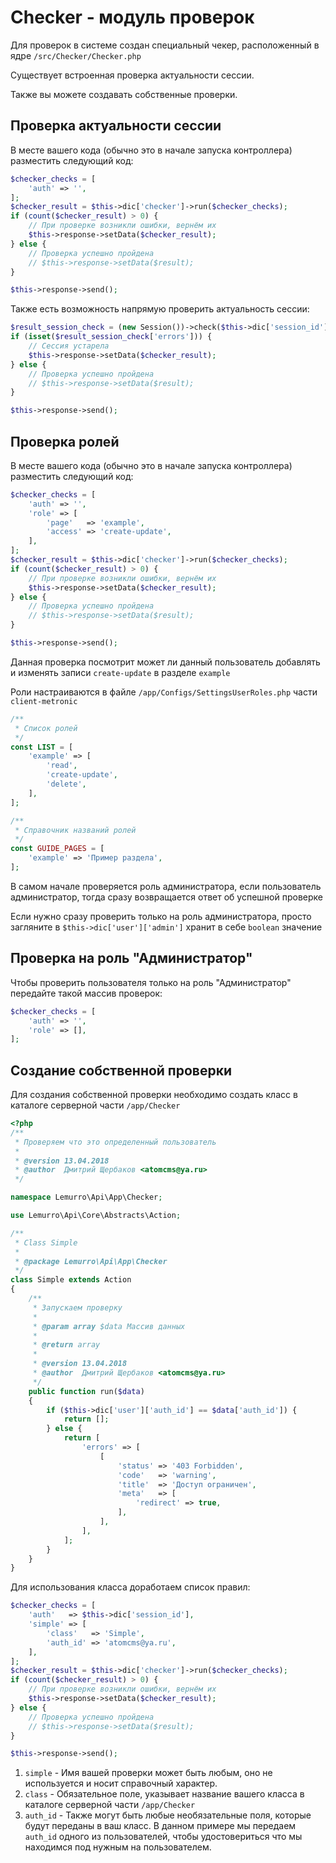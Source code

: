 # Checker - модуль проверок
Для проверок в системе создан специальный чекер, расположенный в ядре `/src/Checker/Checker.php`

Существует встроенная проверка актуальности сессии.

Также вы можете создавать собственные проверки.

## Проверка актуальности сессии
В месте вашего кода (обычно это в начале запуска контроллера) разместить следующий код:
```php
$checker_checks = [
    'auth' => '',
];
$checker_result = $this->dic['checker']->run($checker_checks);
if (count($checker_result) > 0) {
    // При проверке возникли ошибки, вернём их
    $this->response->setData($checker_result);
} else {
    // Проверка успешно пройдена
    // $this->response->setData($result);
}

$this->response->send();
```

Также есть возможность напрямую проверить актуальность сессии:
```php
$result_session_check = (new Session())->check($this->dic['session_id']);
if (isset($result_session_check['errors'])) {
    // Сессия устарела
    $this->response->setData($checker_result);
} else {
    // Проверка успешно пройдена
    // $this->response->setData($result);
}

$this->response->send();
```

## Проверка ролей
В месте вашего кода (обычно это в начале запуска контроллера) разместить следующий код:
```php
$checker_checks = [
    'auth' => '',
    'role' => [
        'page'   => 'example',
        'access' => 'create-update',
    ],
];
$checker_result = $this->dic['checker']->run($checker_checks);
if (count($checker_result) > 0) {
    // При проверке возникли ошибки, вернём их
    $this->response->setData($checker_result);
} else {
    // Проверка успешно пройдена
    // $this->response->setData($result);
}

$this->response->send();
```
Данная проверка посмотрит может ли данный пользователь добавлять и изменять записи `create-update` в разделе `example`

Роли настраиваются в файле `/app/Configs/SettingsUserRoles.php` части `client-metronic`

```php
/**
 * Список ролей
 */
const LIST = [
    'example' => [
        'read',
        'create-update',
        'delete',
    ],
];

/**
 * Справочник названий ролей
 */
const GUIDE_PAGES = [
    'example' => 'Пример раздела',
];
```

В самом начале проверяется роль администратора, если пользователь администратор, тогда сразу возвращается ответ об успешной проверке

Если нужно сразу проверить только на роль администратора, просто загляните в `$this->dic['user']['admin']` хранит в себе `boolean` значение

## Проверка на роль "Администратор"
Чтобы проверить пользователя только на роль "Администратор" передайте такой массив проверок:
```php
$checker_checks = [
    'auth' => '',
    'role' => [],
];
```

## Создание собственной проверки
Для создания собственной проверки необходимо создать класс в каталоге серверной части `/app/Checker`
```php
<?php
/**
 * Проверяем что это определенный пользователь
 *
 * @version 13.04.2018
 * @author  Дмитрий Щербаков <atomcms@ya.ru>
 */

namespace Lemurro\Api\App\Checker;

use Lemurro\Api\Core\Abstracts\Action;

/**
 * Class Simple
 *
 * @package Lemurro\Api\App\Checker
 */
class Simple extends Action
{
    /**
     * Запускаем проверку
     *
     * @param array $data Массив данных
     *
     * @return array
     *
     * @version 13.04.2018
     * @author  Дмитрий Щербаков <atomcms@ya.ru>
     */
    public function run($data)
    {
        if ($this->dic['user']['auth_id'] == $data['auth_id']) {
            return [];
        } else {
            return [
                'errors' => [
                    [
                        'status' => '403 Forbidden',
                        'code'   => 'warning',
                        'title'  => 'Доступ ограничен',
                        'meta'   => [
                            'redirect' => true,
                        ],
                    ],
                ],
            ];
        }
    }
}

```
Для использования класса доработаем список правил:
```php
$checker_checks = [
    'auth'   => $this->dic['session_id'],
    'simple' => [
        'class'   => 'Simple',
        'auth_id' => 'atomcms@ya.ru',
    ],
];
$checker_result = $this->dic['checker']->run($checker_checks);
if (count($checker_result) > 0) {
    // При проверке возникли ошибки, вернём их
    $this->response->setData($checker_result);
} else {
    // Проверка успешно пройдена
    // $this->response->setData($result);
}

$this->response->send();
```
1. `simple` - Имя вашей проверки может быть любым, оно не используется и носит справочный характер.
2. `class` - Обязательное поле, указывает название вашего класса в каталоге серверной части `/app/Checker`
3. `auth_id` - Также могут быть любые необязательные поля, которые будут переданы в ваш класс. В данном примере мы передаем `auth_id` одного из пользователей, чтобы удостовериться что мы находимся под нужным на пользователем.